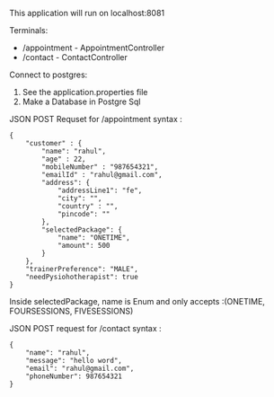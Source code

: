 This application will run on localhost:8081

Terminals: 
- /appointment        - AppointmentController
- /contact            - ContactController

Connect to postgres: 
1. See the application.properties file
2. Make a Database in Postgre Sql

JSON POST Requset for /appointment syntax : 
```
{
    "customer" : {
        "name": "rahul",
        "age" : 22,
        "mobileNumber" : "987654321",
        "emailId" : "rahul@gmail.com",
        "address": {
            "addressLine1": "fe",
            "city": "",
            "country" : "",
            "pincode": ""
        },
        "selectedPackage": {
            "name": "ONETIME",
            "amount": 500 
        }
    },
    "trainerPreference": "MALE",
    "needPysiohotherapist": true
}
```
Inside selectedPackage, name is Enum and only accepts :(ONETIME, FOURSESSIONS, FIVESESSIONS)

JSON POST request for /contact syntax : 
```
{
    "name": "rahul",
    "message": "hello word",
    "email": "rahul@gmail.com",
    "phoneNumber": 987654321
}
```
